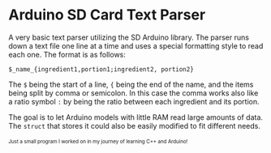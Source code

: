 # Arduino SD Card Text Parser 
<p>

A very basic text parser utilizing the SD Arduino library. The parser runs down a text file one line at a time and uses a special formatting style to read each one. The format is as follows:  </p>

```
$_name_{ingredient1,portion1;ingredient2, portion2}
```

The `$` being the start of a line, `{` being the end of the name, and the items being split by comma or semicolon. In this case the comma works also like a ratio symbol `:` by being the ratio between each ingredient and its portion. 

The goal is to let Arduino models with little RAM read large amounts of data. The `struct` that stores it could also be easily modified to fit different needs. 
<br />
<br />
<sub><sup>Just a small program I worked on in my journey of learning C++ and Arduino!</sup></sub>

